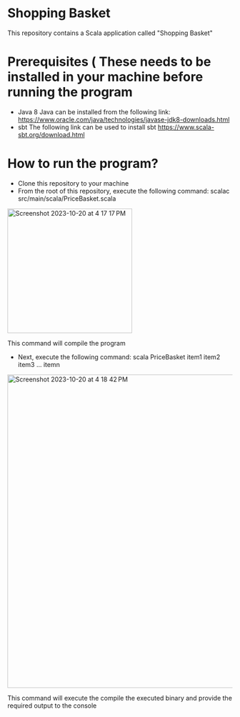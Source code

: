 # Shopping Basket
This repository contains a Scala application called "Shopping Basket"

# Prerequisites ( These needs to be installed in your machine before running the program
- Java 8
  Java can be installed from the following link:
  https://www.oracle.com/java/technologies/javase-jdk8-downloads.html
- sbt
  The following link can be used to install sbt
  https://www.scala-sbt.org/download.html

# How to run the program?
- Clone this repository to your machine
- From the root of this repository, execute the following command:
  scalac src/main/scala/PriceBasket.scala
<img width="279" alt="Screenshot 2023-10-20 at 4 17 17 PM" src="https://github.com/vishakhs18/technical_assessment/assets/96525131/4529d799-e3a1-45a8-ac60-0dd9dfc46c02">

  This command will compile the program
- Next, execute the following command:
  scala PriceBasket item1 item2 item3 ... itemn
<img width="702" alt="Screenshot 2023-10-20 at 4 18 42 PM" src="https://github.com/vishakhs18/technical_assessment/assets/96525131/1c128cd2-1277-43d9-9ff4-c52e6bb2e95d">

  This command will execute the compile the executed binary and provide the required output to the console
  
